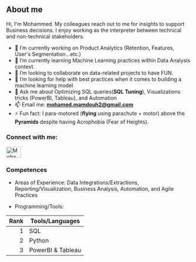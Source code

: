 
## About me

Hi, I'm Mohammed. My colleagues reach out to me for insights to support Business decisions. I enjoy working as the interpreter between technical and non-technical stakeholders.

- 🔭 I’m currently working on Product Analytics (Retention, Features, User's Segmentation...etc.)
- 🌱 I’m currently learning Machine Learning practices within Data Analysis context.
- 👯 I’m looking to collaborate on data-related projects to have FUN.
- 🤔 I’m looking for help with best practices when it comes to building a machine learning model
- 💬 Ask me about Optimizing SQL queries(**SQL Tuning**), Visualizations tricks (PowerBI, Tableau), and Automation
- 📫 Email me: **mohamed.mamdouh2@gmail.com**
- ⚡ Fun fact: I para-motored (**flying** using parachute + motor) above the **Pyramids** despite having Acrophobia (Fear of Heights). 

<h3 align="left">Connect with me:</h3>
<p align="left">
<a href="https://linkedin.com/in/mohamedmamdouhali" target="blank"><img align="center" src="https://raw.githubusercontent.com/rahuldkjain/github-profile-readme-generator/master/src/images/icons/Social/linked-in-alt.svg" alt="Mohammed M. Ali" height="30" width="40" /></a>
</p>

### Competences

- Areas of Experience: Data Integrations/Extractions, Reporting/Visualization, Business Analysis, Automation, and Agile Practices 

- Programming/Tools:

| Rank | Tools/Languages    |
|-----:|--------------------|
|     1| SQL                |
|     2| Python             |
|     3| PowerBI & Tableau  |

<!--
**MohammedM-Ali/MohammedM-Ali** is a ✨ _special_ ✨ repository because its `README.md` (this file) appears on your GitHub profile.

Here are some ideas to get you started:

- 🔭 I’m currently working on ...
- 🌱 I’m currently learning ...
- 👯 I’m looking to collaborate on ...
- 🤔 I’m looking for help with ...
- 💬 Ask me about ...
- 📫 How to reach me: ...
- 😄 Pronouns: ...
- ⚡ Fun fact: ...

-->

